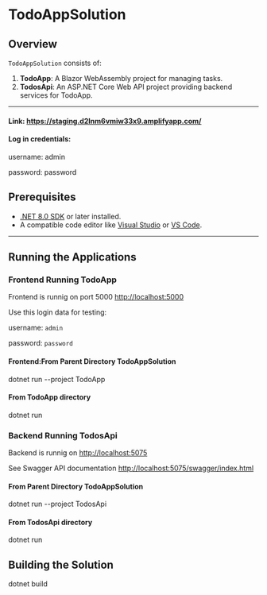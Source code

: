 # TodoAppSolution

## Overview

`TodoAppSolution` consists of:
1. **TodoApp**: A Blazor WebAssembly project for managing tasks.
2. **TodosApi**: An ASP.NET Core Web API project providing backend services for TodoApp.

---
#### Link: https://staging.d2lnm6vmiw33x9.amplifyapp.com/

#### Log in credentials: 

username: admin

password: password

## Prerequisites

- [.NET 8.0 SDK](https://dotnet.microsoft.com/download/dotnet/8.0) or later installed.
- A compatible code editor like [Visual Studio](https://visualstudio.microsoft.com/) or [VS Code](https://code.visualstudio.com/).

---

## Running the Applications

### Frontend Running TodoApp

Frontend is runnig on port 5000 [http://localhost:5000](http://localhost:5000/)

Use this login data  for testing:

username: `admin` 

password: `password`

#### Frontend:From Parent Directory TodoAppSolution

dotnet run --project TodoApp

#### From TodoApp directory

dotnet run 

### Backend Running TodosApi

Backend is runnig on [http://localhost:5075](http://localhost:5075)

See Swagger API documentation [http://localhost:5075/swagger/index.html](http://localhost:5075/swagger/index.html)

#### From Parent Directory TodoAppSolution

dotnet run --project TodosApi

#### From TodosApi directory

dotnet run 


## Building the Solution

dotnet build



